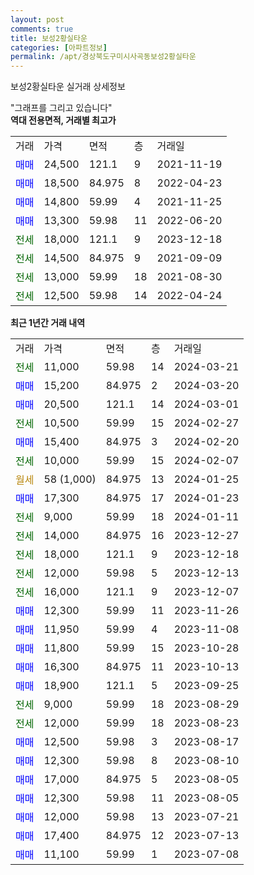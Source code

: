 ```yaml
---
layout: post
comments: true
title: 보성2황실타운
categories: [아파트정보]
permalink: /apt/경상북도구미시사곡동보성2황실타운
---
```


보성2황실타운 실거래 상세정보

<script type="text/javascript">
  google.charts.load('current', {'packages':['line', 'corechart']});
  google.charts.setOnLoadCallback(drawChart);

  function drawChart() {
    var data = new google.visualization.DataTable();
    data.addColumn('date', '거래일');
    data.addColumn('number', "매매");
    data.addColumn('number', "전세");
    data.addColumn('number', "전매");

    data.addRows([[new Date(Date.parse("2024-03-21")), null, 11000, null], [new Date(Date.parse("2024-03-20")), 15200, null, null], [new Date(Date.parse("2024-03-01")), 20500, null, null], [new Date(Date.parse("2024-02-27")), null, 10500, null], [new Date(Date.parse("2024-02-20")), 15400, null, null], [new Date(Date.parse("2024-02-07")), null, 10000, null], [new Date(Date.parse("2024-01-25")), null, null, null], [new Date(Date.parse("2024-01-23")), 17300, null, null], [new Date(Date.parse("2024-01-11")), null, 9000, null], [new Date(Date.parse("2023-12-27")), null, 14000, null], [new Date(Date.parse("2023-12-18")), null, 18000, null], [new Date(Date.parse("2023-12-13")), null, 12000, null], [new Date(Date.parse("2023-12-07")), null, 16000, null], [new Date(Date.parse("2023-11-26")), 12300, null, null], [new Date(Date.parse("2023-11-08")), 11950, null, null], [new Date(Date.parse("2023-10-28")), 11800, null, null], [new Date(Date.parse("2023-10-13")), 16300, null, null], [new Date(Date.parse("2023-09-25")), 18900, null, null], [new Date(Date.parse("2023-08-29")), null, 9000, null], [new Date(Date.parse("2023-08-23")), null, 12000, null], [new Date(Date.parse("2023-08-17")), 12500, null, null], [new Date(Date.parse("2023-08-10")), 12300, null, null], [new Date(Date.parse("2023-08-05")), 17000, null, null], [new Date(Date.parse("2023-08-05")), 12300, null, null], [new Date(Date.parse("2023-07-21")), 12000, null, null], [new Date(Date.parse("2023-07-13")), 17400, null, null], [new Date(Date.parse("2023-07-08")), 11100, null, null]]);

    var options = {
      hAxis: {
        format: 'yyyy/MM/dd'
      },    
      lineWidth: 0,
      pointsVisible: true,    
      title: '최근 1년간 유형별 실거래가 분포',
      legend: { position: 'bottom' }
    };

    var formatter = new google.visualization.NumberFormat({pattern:'###,###'} );
    formatter.format(data, 1);
    formatter.format(data, 2);
    
    setTimeout(function() {
        var chart = new google.visualization.LineChart(document.getElementById('columnchart_material'));
        chart.draw(data, (options));
        document.getElementById('loading').style.display = 'none';
    }, 200);
  }
</script>


<div id="loading" style="z-index:20; display: block; margin-left: 0px">"그래프를 그리고 있습니다"</div>
<div id="columnchart_material" style="width: 95%; margin-left: 0px; display: block"></div>
<!-- contents start -->
<b>역대 전용면적, 거래별 최고가</b>
<table class="sortable">
    <tr>
      <td>거래</td>
      <td>가격</td>
      <td>면적</td>
      <td>층</td>
      <td>거래일</td>
    </tr>
        <tr>
          <td><a style="color: blue">매매</a></td>
          <td>24,500</td>
          <td>121.1</td>
          <td>9</td>
          <td>2021-11-19</td>
        </tr>            <tr>
          <td><a style="color: blue">매매</a></td>
          <td>18,500</td>
          <td>84.975</td>
          <td>8</td>
          <td>2022-04-23</td>
        </tr>            <tr>
          <td><a style="color: blue">매매</a></td>
          <td>14,800</td>
          <td>59.99</td>
          <td>4</td>
          <td>2021-11-25</td>
        </tr>            <tr>
          <td><a style="color: blue">매매</a></td>
          <td>13,300</td>
          <td>59.98</td>
          <td>11</td>
          <td>2022-06-20</td>
        </tr>        
        <tr>
              <td><a style="color: darkgreen">전세</a></td>
              <td>18,000</td>
              <td>121.1</td>
              <td>9</td>
              <td>2023-12-18</td>
            </tr>            <tr>
              <td><a style="color: darkgreen">전세</a></td>
              <td>14,500</td>
              <td>84.975</td>
              <td>9</td>
              <td>2021-09-09</td>
            </tr>            <tr>
              <td><a style="color: darkgreen">전세</a></td>
              <td>13,000</td>
              <td>59.99</td>
              <td>18</td>
              <td>2021-08-30</td>
            </tr>            <tr>
              <td><a style="color: darkgreen">전세</a></td>
              <td>12,500</td>
              <td>59.98</td>
              <td>14</td>
              <td>2022-04-24</td>
            </tr>        
    
</table>

<b>최근 1년간 거래 내역</b>

<table class="sortable">
    <tr>
      <td>거래</td>
      <td>가격</td>
      <td>면적</td>
      <td>층</td>
      <td>거래일</td>
    </tr>
    <tr>
      <td><a style="color: darkgreen">전세</a></td>
      <td>11,000</td>
      <td>59.98</td>
      <td>14</td>
      <td>2024-03-21</td>
    </tr>          <tr>
      <td><a style="color: blue">매매</a></td>
      <td>15,200</td>
      <td>84.975</td>
      <td>2</td>
      <td>2024-03-20</td>
    </tr>          <tr>
      <td><a style="color: blue">매매</a></td>
      <td>20,500</td>
      <td>121.1</td>
      <td>14</td>
      <td>2024-03-01</td>
    </tr>          <tr>
      <td><a style="color: darkgreen">전세</a></td>
      <td>10,500</td>
      <td>59.99</td>
      <td>15</td>
      <td>2024-02-27</td>
    </tr>          <tr>
      <td><a style="color: blue">매매</a></td>
      <td>15,400</td>
      <td>84.975</td>
      <td>3</td>
      <td>2024-02-20</td>
    </tr>          <tr>
      <td><a style="color: darkgreen">전세</a></td>
      <td>10,000</td>
      <td>59.99</td>
      <td>15</td>
      <td>2024-02-07</td>
    </tr>          <tr>
      <td><a style="color: darkgoldenrod">월세</a></td>
      <td>58 (1,000)</td>
      <td>84.975</td>
      <td>13</td>
      <td>2024-01-25</td>
    </tr>          <tr>
      <td><a style="color: blue">매매</a></td>
      <td>17,300</td>
      <td>84.975</td>
      <td>17</td>
      <td>2024-01-23</td>
    </tr>          <tr>
      <td><a style="color: darkgreen">전세</a></td>
      <td>9,000</td>
      <td>59.99</td>
      <td>18</td>
      <td>2024-01-11</td>
    </tr>          <tr>
      <td><a style="color: darkgreen">전세</a></td>
      <td>14,000</td>
      <td>84.975</td>
      <td>16</td>
      <td>2023-12-27</td>
    </tr>          <tr>
      <td><a style="color: darkgreen">전세</a></td>
      <td>18,000</td>
      <td>121.1</td>
      <td>9</td>
      <td>2023-12-18</td>
    </tr>          <tr>
      <td><a style="color: darkgreen">전세</a></td>
      <td>12,000</td>
      <td>59.98</td>
      <td>5</td>
      <td>2023-12-13</td>
    </tr>          <tr>
      <td><a style="color: darkgreen">전세</a></td>
      <td>16,000</td>
      <td>121.1</td>
      <td>9</td>
      <td>2023-12-07</td>
    </tr>          <tr>
      <td><a style="color: blue">매매</a></td>
      <td>12,300</td>
      <td>59.99</td>
      <td>11</td>
      <td>2023-11-26</td>
    </tr>          <tr>
      <td><a style="color: blue">매매</a></td>
      <td>11,950</td>
      <td>59.99</td>
      <td>4</td>
      <td>2023-11-08</td>
    </tr>          <tr>
      <td><a style="color: blue">매매</a></td>
      <td>11,800</td>
      <td>59.99</td>
      <td>15</td>
      <td>2023-10-28</td>
    </tr>          <tr>
      <td><a style="color: blue">매매</a></td>
      <td>16,300</td>
      <td>84.975</td>
      <td>11</td>
      <td>2023-10-13</td>
    </tr>          <tr>
      <td><a style="color: blue">매매</a></td>
      <td>18,900</td>
      <td>121.1</td>
      <td>5</td>
      <td>2023-09-25</td>
    </tr>          <tr>
      <td><a style="color: darkgreen">전세</a></td>
      <td>9,000</td>
      <td>59.99</td>
      <td>18</td>
      <td>2023-08-29</td>
    </tr>          <tr>
      <td><a style="color: darkgreen">전세</a></td>
      <td>12,000</td>
      <td>59.99</td>
      <td>18</td>
      <td>2023-08-23</td>
    </tr>          <tr>
      <td><a style="color: blue">매매</a></td>
      <td>12,500</td>
      <td>59.98</td>
      <td>3</td>
      <td>2023-08-17</td>
    </tr>          <tr>
      <td><a style="color: blue">매매</a></td>
      <td>12,300</td>
      <td>59.98</td>
      <td>8</td>
      <td>2023-08-10</td>
    </tr>          <tr>
      <td><a style="color: blue">매매</a></td>
      <td>17,000</td>
      <td>84.975</td>
      <td>5</td>
      <td>2023-08-05</td>
    </tr>          <tr>
      <td><a style="color: blue">매매</a></td>
      <td>12,300</td>
      <td>59.98</td>
      <td>11</td>
      <td>2023-08-05</td>
    </tr>          <tr>
      <td><a style="color: blue">매매</a></td>
      <td>12,000</td>
      <td>59.98</td>
      <td>13</td>
      <td>2023-07-21</td>
    </tr>          <tr>
      <td><a style="color: blue">매매</a></td>
      <td>17,400</td>
      <td>84.975</td>
      <td>12</td>
      <td>2023-07-13</td>
    </tr>          <tr>
      <td><a style="color: blue">매매</a></td>
      <td>11,100</td>
      <td>59.99</td>
      <td>1</td>
      <td>2023-07-08</td>
    </tr>      </table>
<!-- contents end -->    


